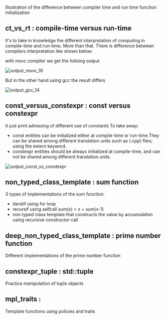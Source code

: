 Illustration of the difference between compiler time and run time function initialization

## ct_vs_rt : compile-time versus run-time 
It's to take in knowledge the different interpretation of computing in compile-time and run-time. More than that. There is difference between compilers interpretation like shown below:

with msvc compiler we get the folloing output 

![output_msvc_19](https://github.com/user-attachments/assets/968c3f4c-e6b4-4571-be78-a4ba2a43ff87) 

But in the other hand using gcc the result differs 

![output_gcc_14](https://github.com/user-attachments/assets/2a3cf763-a0bd-496f-991b-81edf0e90822)


## const_versus_constexpr : const versus constexpr 
It just print adressing of different use of constants
To take away:
- const entities can be initialized either at compile-time or run-time.They can be shared among different translation units such as (.cpp) files; using the extern keyword.
- constexpr entities should be always initialized at compile-time, and can not be shared among different translation units.

![output_const_vs_constexpr](https://github.com/user-attachments/assets/016863bb-dd1e-44c3-8c8b-e1a72a572e85)

## non_typed_class_template : sum function
3 types of implementations of the sum function:
- iteratif using for loop
- recursif using selfcall sum(x) = x + sum(x-1) 
- non typed class template that constructs the value by accumulation using recursive constructor call

## deep_non_typed_class_template : prime number function
Different implementations of the prime number function

## constexpr_tuple : std::tuple
Practice manipulation of tuple objects

## mpl_traits :  
Template functions using policies and traits
